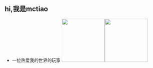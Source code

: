 ## hi,我是mctiao
- 一位热爱我的世界的玩家
<img align="" height="137px" src="https://github-readme-stats.vercel.app/api?username=tiaonet&hide_title=true&hide_border=true&show_icons=true&include_all_commits=true&line_height=21&bg_color=0,EC6C6C,FFD479,FFFC79,73FA79&theme=graywhite&locale=cn" /><img align="" height="137px" src="https://github-readme-stats.vercel.app/api/top-langs/?username=tiaonet&hide_title=true&hide_border=true&layout=compact&bg_color=0,73FA79,73FDFF,D783FF&theme=graywhite&locale=cn" />
